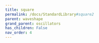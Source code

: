 ```yaml
---
title: square
permalink: /docs/StandardLibrary#square2
parent: waveshape
grand_parent: oscillators
has_children: False
nav_order: 4
---
```

